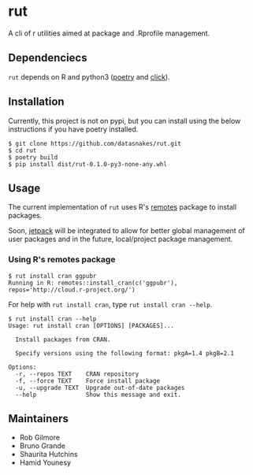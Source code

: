 # rut

A cli of r utilities aimed at package and .Rprofile management.

## Dependenciecs

`rut` depends on R and python3 ([poetry](https://poetry.eustace.io/docs/#installation) and [click](https://palletsprojects.com/p/click/)).

## Installation

Currently, this project is not on pypi, but you can install using the below
instructions if you have poetry installed.

```console
$ git clone https://github.com/datasnakes/rut.git
$ cd rut
$ poetry build
$ pip install dist/rut-0.1.0-py3-none-any.whl
```

## Usage

The current implementation of `rut` uses R's [remotes](https://github.com/r-lib/remotes) package to install packages.

Soon, [jetpack](https://github.com/datasnakes/jetpack) will be integrated to allow for better global management of user packages and in the future,
local/project package management.

### Using R's remotes package

```console
$ rut install cran ggpubr
Running in R: remotes::install_cran(c('ggpubr'), repos='http://cloud.r-project.org/')
```

For help with `rut install cran`, type `rut install cran --help`.

```console
$ rut install cran --help
Usage: rut install cran [OPTIONS] [PACKAGES]...

  Install packages from CRAN.

  Specify versions using the following format: pkgA=1.4 pkgB=2.1

Options:
  -r, --repos TEXT    CRAN repository
  -f, --force TEXT    Force install package
  -u, --upgrade TEXT  Upgrade out-of-date packages
  --help              Show this message and exit.
```

## Maintainers

* Rob Gilmore
* Bruno Grande
* Shaurita Hutchins
* Hamid Younesy
